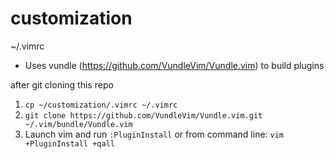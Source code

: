 # customization

~/.vimrc
- Uses vundle (https://github.com/VundleVim/Vundle.vim) to build plugins

after git cloning this repo

1. `cp ~/customization/.vimrc ~/.vimrc`
2. `git clone https://github.com/VundleVim/Vundle.vim.git ~/.vim/bundle/Vundle.vim`
3. Launch vim and run `:PluginInstall` or from command line: `vim +PluginInstall +qall`
